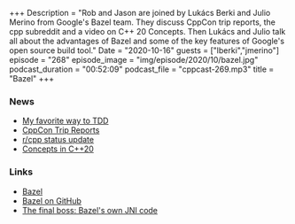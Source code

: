 +++
Description = "Rob and Jason are joined by Lukács Berki and Julio Merino from Google's Bazel team. They discuss CppCon trip reports, the cpp subreddit and a video on C++ 20 Concepts. Then Lukács and Julio talk all about the advantages of Bazel and some of the key features of Google's open source build tool."
Date = "2020-10-16"
guests = ["lberki","jmerino"]
episode = "268"
episode_image = "img/episode/2020/10/bazel.jpg"
podcast_duration = "00:52:09"
podcast_file = "cppcast-269.mp3"
title = "Bazel"
+++

### News ###

 - [My favorite way to TDD](https://blog.testdouble.com/talks/2015-09-10-how-i-use-test-doubles/)
 - [CppCon Trip Reports](https://cppcon.org/2020_wrapup/)
 - [r/cpp status update](https://old.reddit.com/r/cpp/comments/j8t9fu/rcpp_status_update/)
 - [Concepts in C++20](https://www.youtube.com/watch?v=0ft3XR4ffNE)

### Links ###

 - [Bazel](https://bazel.build/)
 - [Bazel on GitHub](https://github.com/bazelbuild/bazel)
 - [The final boss: Bazel's own JNI code](https://jmmv.dev/2020/10/bazel-jni.html)
